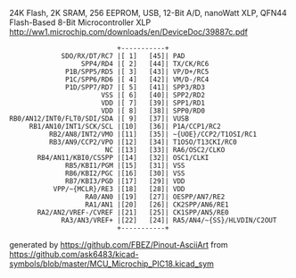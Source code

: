 24K Flash, 2K SRAM, 256 EEPROM, USB, 12-Bit A/D, nanoWatt XLP, QFN44
Flash-Based 8-Bit Microcontroller XLP
http://ww1.microchip.com/downloads/en/DeviceDoc/39887c.pdf


	                           +-----------+
	             SDO/RX/DT/RC7 |[ 1]   [45]| PAD
	                  SPP4/RD4 |[ 2]   [44]| TX/CK/RC6
	              P1B/SPP5/RD5 |[ 3]   [43]| VP/D+/RC5
	              P1C/SPP6/RD6 |[ 4]   [42]| VM/D-/RC4
	              P1D/SPP7/RD7 |[ 5]   [41]| SPP3/RD3
	                       VSS |[ 6]   [40]| SPP2/RD2
	                       VDD |[ 7]   [39]| SPP1/RD1
	                       VDD |[ 8]   [38]| SPP0/RD0
	RB0/AN12/INT0/FLT0/SDI/SDA |[ 9]   [37]| VUSB
	     RB1/AN10/INT1/SCK/SCL |[10]   [36]| P1A/CCP1/RC2
	          RB2/AN8/INT2/VMO |[11]   [35]| ~{UOE}/CCP2/T1OSI/RC1
	          RB3/AN9/CCP2/VPO |[12]   [34]| T1OSO/T13CKI/RC0
	                        NC |[13]   [33]| RA6/OSC2/CLKO
	       RB4/AN11/KBI0/CSSPP |[14]   [32]| OSC1/CLKI
	              RB5/KBI1/PGM |[15]   [31]| VSS
	              RB6/KBI2/PGC |[16]   [30]| VSS
	              RB7/KBI3/PGD |[17]   [29]| VDD
	           VPP/~{MCLR}/RE3 |[18]   [28]| VDD
	                   RA0/AN0 |[19]   [27]| OESPP/AN7/RE2
	                   RA1/AN1 |[20]   [26]| CK2SPP/AN6/RE1
	       RA2/AN2/VREF-/CVREF |[21]   [25]| CK1SPP/AN5/RE0
	             RA3/AN3/VREF+ |[22]   [24]| RA5/AN4/~{SS}/HLVDIN/C2OUT
	                           +-----------+


generated by https://github.com/FBEZ/Pinout-AsciiArt from https://github.com/ask6483/kicad-symbols/blob/master/MCU_Microchip_PIC18.kicad_sym
